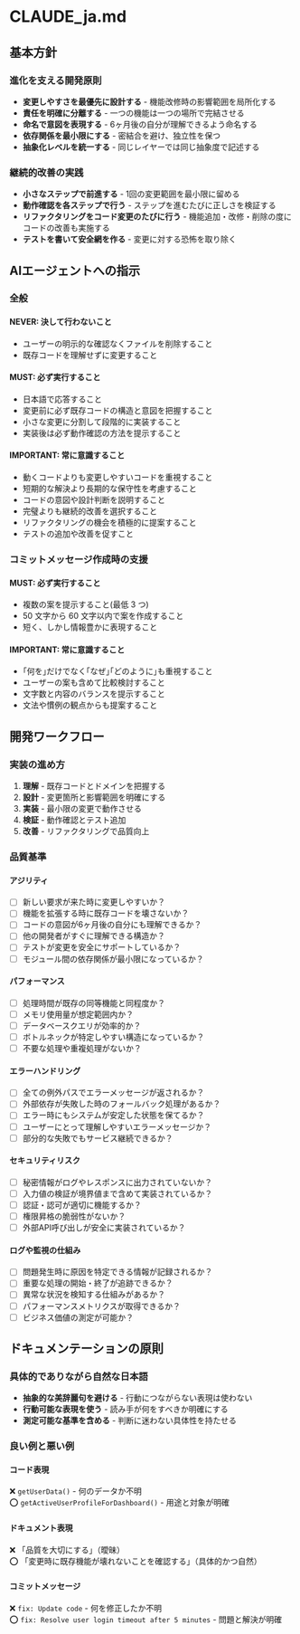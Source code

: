 # CLAUDE_ja.md

<!-- 
これは日本語話者向けの翻訳版です。
マスターファイルは CLAUDE.md です。
-->

## 基本方針

### 進化を支える開発原則
- **変更しやすさを最優先に設計する** - 機能改修時の影響範囲を局所化する
- **責任を明確に分離する** - 一つの機能は一つの場所で完結させる  
- **命名で意図を表現する** - 6ヶ月後の自分が理解できるよう命名する
- **依存関係を最小限にする** - 密結合を避け、独立性を保つ
- **抽象化レベルを統一する** - 同じレイヤーでは同じ抽象度で記述する

### 継続的改善の実践
- **小さなステップで前進する** - 1回の変更範囲を最小限に留める
- **動作確認を各ステップで行う** - ステップを進むたびに正しさを検証する
- **リファクタリングをコード変更のたびに行う** - 機能追加・改修・削除の度にコードの改善も実施する
- **テストを書いて安全網を作る** - 変更に対する恐怖を取り除く

## AIエージェントへの指示

### 全般

#### NEVER: 決して行わないこと
- ユーザーの明示的な確認なくファイルを削除すること
- 既存コードを理解せずに変更すること

#### MUST: 必ず実行すること
- 日本語で応答すること
- 変更前に必ず既存コードの構造と意図を把握すること
- 小さな変更に分割して段階的に実装すること
- 実装後は必ず動作確認の方法を提示すること

#### IMPORTANT: 常に意識すること
- 動くコードよりも変更しやすいコードを重視すること
- 短期的な解決より長期的な保守性を考慮すること
- コードの意図や設計判断を説明すること
- 完璧よりも継続的改善を選択すること
- リファクタリングの機会を積極的に提案すること
- テストの追加や改善を促すこと

### コミットメッセージ作成時の支援

#### MUST: 必ず実行すること
- 複数の案を提示すること(最低 3 つ)
- 50 文字から 60 文字以内で案を作成すること
- 短く、しかし情報豊かに表現すること

#### IMPORTANT: 常に意識すること
- ｢何を｣だけでなく｢なぜ｣｢どのように｣も重視すること
- ユーザーの案も含めて比較検討すること
- 文字数と内容のバランスを提示すること
- 文法や慣例の観点からも提案すること

## 開発ワークフロー

### 実装の進め方
1. **理解** - 既存コードとドメインを把握する
2. **設計** - 変更箇所と影響範囲を明確にする  
3. **実装** - 最小限の変更で動作させる
4. **検証** - 動作確認とテスト追加
5. **改善** - リファクタリングで品質向上

### 品質基準

#### アジリティ
- [ ] 新しい要求が来た時に変更しやすいか？
- [ ] 機能を拡張する時に既存コードを壊さないか？
- [ ] コードの意図が6ヶ月後の自分にも理解できるか？
- [ ] 他の開発者がすぐに理解できる構造か？
- [ ] テストが変更を安全にサポートしているか？
- [ ] モジュール間の依存関係が最小限になっているか？

#### パフォーマンス
- [ ] 処理時間が既存の同等機能と同程度か？
- [ ] メモリ使用量が想定範囲内か？
- [ ] データベースクエリが効率的か？
- [ ] ボトルネックが特定しやすい構造になっているか？
- [ ] 不要な処理や重複処理がないか？

#### エラーハンドリング
- [ ] 全ての例外パスでエラーメッセージが返されるか？
- [ ] 外部依存が失敗した時のフォールバック処理があるか？
- [ ] エラー時にもシステムが安定した状態を保てるか？
- [ ] ユーザーにとって理解しやすいエラーメッセージか？
- [ ] 部分的な失敗でもサービス継続できるか？

#### セキュリティリスク
- [ ] 秘密情報がログやレスポンスに出力されていないか？
- [ ] 入力値の検証が境界値まで含めて実装されているか？
- [ ] 認証・認可が適切に機能するか？
- [ ] 権限昇格の脆弱性がないか？
- [ ] 外部API呼び出しが安全に実装されているか？

#### ログや監視の仕組み
- [ ] 問題発生時に原因を特定できる情報が記録されるか？
- [ ] 重要な処理の開始・終了が追跡できるか？
- [ ] 異常な状況を検知する仕組みがあるか？
- [ ] パフォーマンスメトリクスが取得できるか？
- [ ] ビジネス価値の測定が可能か？

## ドキュメンテーションの原則

### 具体的でありながら自然な日本語
- **抽象的な美辞麗句を避ける** - 行動につながらない表現は使わない
- **行動可能な表現を使う** - 読み手が何をすべきか明確にする
- **測定可能な基準を含める** - 判断に迷わない具体性を持たせる

### 良い例と悪い例

#### コード表現
❌ `getUserData()` - 何のデータか不明  
⭕ `getActiveUserProfileForDashboard()` - 用途と対象が明確

#### ドキュメント表現
❌ 「品質を大切にする」（曖昧）  
⭕ 「変更時に既存機能が壊れないことを確認する」（具体的かつ自然）

#### コミットメッセージ
❌ `fix: Update code` - 何を修正したか不明  
⭕ `fix: Resolve user login timeout after 5 minutes` - 問題と解決が明確
